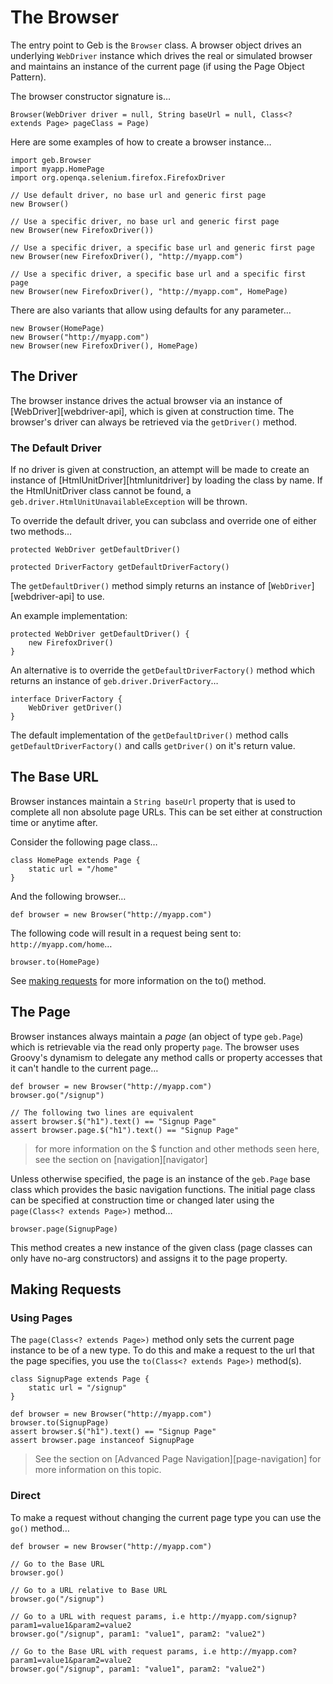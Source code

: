 # The Browser

The entry point to Geb is the `Browser` class. A browser object drives an underlying `WebDriver` instance which drives the real or simulated browser and maintains an instance of the current page (if using the Page Object Pattern).

The browser constructor signature is…

    Browser(WebDriver driver = null, String baseUrl = null, Class<? extends Page> pageClass = Page)

Here are some examples of how to create a browser instance…

    import geb.Browser
    import myapp.HomePage
    import org.openqa.selenium.firefox.FirefoxDriver
    
    // Use default driver, no base url and generic first page
    new Browser()
    
    // Use a specific driver, no base url and generic first page
    new Browser(new FirefoxDriver())
    
    // Use a specific driver, a specific base url and generic first page
    new Browser(new FirefoxDriver(), "http://myapp.com")

    // Use a specific driver, a specific base url and a specific first page
    new Browser(new FirefoxDriver(), "http://myapp.com", HomePage)
    
There are also variants that allow using defaults for any parameter…

    new Browser(HomePage)
    new Browser("http://myapp.com")
    new Browser(new FirefoxDriver(), HomePage)

## The Driver

The browser instance drives the actual browser via an instance of [WebDriver][webdriver-api], which is given at construction time. The browser's driver can always be retrieved via the `getDriver()` method.

### The Default Driver

If no driver is given at construction, an attempt will be made to create an instance of [HtmlUnitDriver][htmlunitdriver] by loading the class by name. If the HtmlUnitDriver class cannot be found, a `geb.driver.HtmlUnitUnavailableException` will be thrown.

To override the default driver, you can subclass and override one of either two methods…

    protected WebDriver getDefaultDriver()
    
    protected DriverFactory getDefaultDriverFactory()

The `getDefaultDriver()` method simply returns an instance of [`WebDriver`][webdriver-api] to use.

An example implementation:

    protected WebDriver getDefaultDriver() {
        new FirefoxDriver()
    }

An alternative is to override the `getDefaultDriverFactory()` method which returns an instance of `geb.driver.DriverFactory`…

    interface DriverFactory {
        WebDriver getDriver()
    }

The default implementation of the `getDefaultDriver()` method calls `getDefaultDriverFactory()` and calls `getDriver()` on it's return value.

## The Base URL

Browser instances maintain a `String baseUrl` property that is used to complete all non absolute page URLs. This can be set either at construction time or anytime after.

Consider the following page class…

    class HomePage extends Page {
        static url = "/home"
    }

And the following browser…

    def browser = new Browser("http://myapp.com")

The following code will result in a request being sent to: `http://myapp.com/home`…

    browser.to(HomePage)

See [making requests](#making_requests) for more information on the to() method.

## The Page

Browser instances always maintain a _page_ (an object of type `geb.Page`) which is retrievable via the read only property `page`. The browser uses Groovy's dynamism to delegate any method calls or property accesses that it can't handle to the current page…

    def browser = new Browser("http://myapp.com")
    browser.go("/signup")
    
    // The following two lines are equivalent
    assert browser.$("h1").text() == "Signup Page"
    assert browser.page.$("h1").text() == "Signup Page"

> for more information on the $ function and other methods seen here, see the section on [navigation][navigator]

Unless otherwise specified, the page is an instance of the `geb.Page` base class which provides the basic navigation functions. The initial page class can be specified at construction time or changed later using the `page(Class<? extends Page>)` method…

    browser.page(SignupPage)

This method creates a new instance of the given class (page classes can only have no-arg constructors) and assigns it to the page property.

## Making Requests

### Using Pages

The `page(Class<? extends Page>)` method only sets the current page instance to be of a new type. To do this and make a request to the url that the page specifies, you use the `to(Class<? extends Page>)` method(s).

    class SignupPage extends Page {
        static url = "/signup"
    }
    
    def browser = new Browser("http://myapp.com")
    browser.to(SignupPage)
    assert browser.$("h1").text() == "Signup Page"
    assert browser.page instanceof SignupPage

> See the section on [Advanced Page Navigation][page-navigation] for more information on this topic.

### Direct

To make a request without changing the current page type you can use the `go()` method…

    def browser = new Browser("http://myapp.com")
    
    // Go to the Base URL
    browser.go()
    
    // Go to a URL relative to Base URL
    browser.go("/signup")
    
    // Go to a URL with request params, i.e http://myapp.com/signup?param1=value1&param2=value2
    browser.go("/signup", param1: "value1", param2: "value2")
    
    // Go to the Base URL with request params, i.e http://myapp.com?param1=value1&param2=value2
    browser.go("/signup", param1: "value1", param2: "value2")
